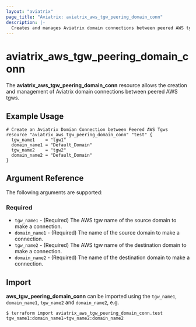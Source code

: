 ```yaml
---
layout: "aviatrix"
page_title: "Aviatrix: aviatrix_aws_tgw_peering_domain_conn"
description: |-
  Creates and manages Aviatrix domain connections between peered AWS tgws
---
```


# aviatrix_aws_tgw_peering_domain_conn

The **aviatrix_aws_tgw_peering_domain_conn** resource allows the creation and management of Aviatrix domain connections between peered AWS tgws.

## Example Usage

```hcl
# Create an Aviatrix Domian Connection between Peered AWS Tgws
resource "aviatrix_aws_tgw_peering_domain_conn" "test" {
  tgw_name1    = "tgw1"
  domain_name1 = "Default_Domain"
  tgw_name2    = "tgw2"
  domain_name2 = "Default_Domain"
}
```

## Argument Reference

The following arguments are supported:

### Required
* `tgw_name1` - (Required) The AWS tgw name of the source domain to make a connection.
* `domain_name1` - (Required) The name of the source domain to make a connection.
* `tgw_name2` - (Required) The AWS tgw name of the destination domain to make a connection.
* `domain_name2` - (Required) The name of the destination domain to make a connection.

## Import

**aws_tgw_peering_domain_conn** can be imported using the `tgw_name1`, `domain_name1`, `tgw_name2` and `domain_name2`, e.g.

```
$ terraform import aviatrix_aws_tgw_peering_domain_conn.test tgw_name1:domain_name1~tgw_name2:domain_name2
```
